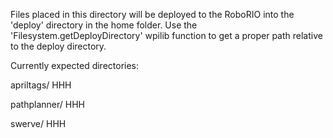 Files placed in this directory will be deployed to the RoboRIO into the
'deploy' directory in the home folder. Use the 'Filesystem.getDeployDirectory' wpilib function
to get a proper path relative to the deploy directory.

Currently expected directories:

apriltags/
    HHH

pathplanner/
    HHH

swerve/
    HHH

